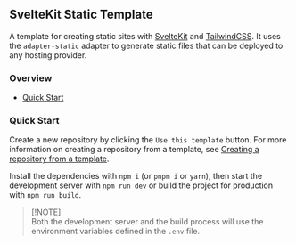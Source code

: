 ## SvelteKit Static Template

A template for creating static sites with [SvelteKit](https://kit.svelte.dev/docs/introduction)
and [TailwindCSS](https://tailwindcss.com/docs). It uses the `adapter-static` adapter to generate static files that can be deployed to any
hosting provider.

### Overview

- [Quick Start](#quick-start)

### Quick Start

Create a new repository by clicking the `Use this template` button. For more information on creating a repository from a template, see
[Creating a repository from a template](https://docs.github.com/en/repositories/creating-and-managing-repositories/creating-a-repository-from-a-template).

Install the dependencies with `npm i` (or `pnpm i` or `yarn`), then start the development server with `npm run dev` or build the project for
production with `npm run build`.

> [!NOTE]\
> Both the development server and the build process will use the environment variables defined in the `.env` file.
